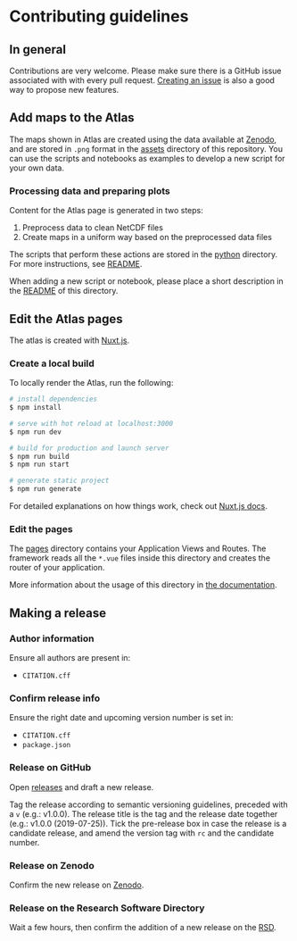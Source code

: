 # Contributing guidelines

## In general

Contributions are very welcome. Please make sure there is a GitHub issue
associated with with every pull request. [Creating an issue](https://github.com/eucp-project/atlas/issues/new) is also a good way to
propose new features.

## Add maps to the Atlas

The maps shown in Atlas are created using the data available at [Zenodo](https://zenodo.org/record/5645154),
and are stored in `.png` format in the [assets](./assets) directory of this
repository. You can use the scripts and notebooks as examples to develop a new
script for your own data.

### Processing data and preparing plots

Content for the Atlas page is generated in two steps:

1. Preprocess data to clean NetCDF files
2. Create maps in a uniform way based on the preprocessed data files

The scripts that perform these actions are stored in the [python](./python)
directory. For more instructions, see [README](./python/README.md).

When adding a new script or notebook, please place a short description in the
[README](./python/README.md) of this directory.

## Edit the Atlas pages

The atlas is created with
[Nuxt.js](https://nuxtjs.org/docs/get-started/installation).

### Create a local build

To locally render the Atlas, run the following:

```bash
# install dependencies
$ npm install

# serve with hot reload at localhost:3000
$ npm run dev

# build for production and launch server
$ npm run build
$ npm run start

# generate static project
$ npm run generate
```

For detailed explanations on how things work, check out [Nuxt.js
docs](https://nuxtjs.org).

### Edit the pages

The [pages](./pages) directory contains your Application Views and Routes. The
framework reads all the `*.vue` files inside this directory and creates the
router of your application.

More information about the usage of this directory in [the
documentation](https://nuxtjs.org/guide/routing).

## Making a release

### Author information

Ensure all authors are present in:

- `CITATION.cff`

### Confirm release info

Ensure the right date and upcoming version number is set in:

- `CITATION.cff`
- `package.json`

### Release on GitHub

Open [releases](https://github.com/eucp-project/atlas/releases) and draft a new
release.

Tag the release according to semantic versioning guidelines, preceded with a `v`
(e.g.: v1.0.0). The release title is the tag and the release date together
(e.g.: v1.0.0 (2019-07-25)). Tick the pre-release box in case the release is a
candidate release, and amend the version tag with `rc` and the candidate number.

### Release on Zenodo

Confirm the new release on [Zenodo](https://zenodo.org/record/5654741).

### Release on the Research Software Directory

Wait a few hours, then confirm the addition of a new release on the
[RSD](https://www.research-software.nl/software/eucp-atlas).

